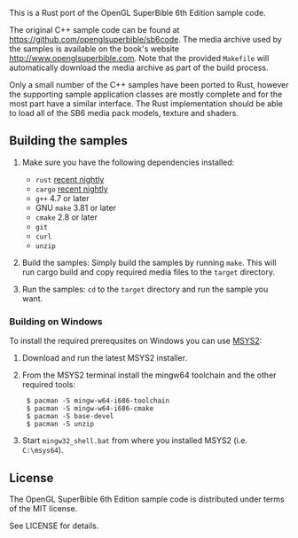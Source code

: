 This is a Rust port of the OpenGL SuperBible 6th Edition sample code.

The original C++ sample code can be found at
https://github.com/openglsuperbible/sb6code. The media archive used by the
samples is available on the book's website http://www.openglsuperbible.com.
Note that the provided `Makefile` will automatically download the media
archive as part of the build process.

Only a small number of the C++ samples have been ported to Rust, however the
supporting sample application classes are mostly complete and for the most
part have a similar interface. The Rust implementation should be able to load
all of the SB6 media pack models, texture and shaders.

## Building the samples

1. Make sure you have the following dependencies installed:
    * `rust` [recent nightly][rust_nightly]
    * `cargo` [recent nightly][cargo_nightly]
    * `g++` 4.7 or later
    * GNU `make` 3.81 or later
    * `cmake` 2.8 or later
    * `git`
    * `curl`
    * `unzip`

2. Build the samples:
    Simply build the samples by running `make`. This will run cargo build and
    copy required media files to the `target` directory.

3. Run the samples:
    `cd` to the `target` directory and run the sample you want.

[rust_nightly]: http://www.rust-lang.org
[cargo_nightly]: http://crates.io

### Building on Windows

To install the required prerequsites on Windows you can use
[MSYS2](http://sourceforge.net/projects/msys2/):

1. Download and run the latest MSYS2 installer.
2. From the MSYS2 terminal install the mingw64 toolchain and the other required
   tools:

        $ pacman -S mingw-w64-i686-toolchain
        $ pacman -S mingw-w64-i686-cmake
        $ pacman -S base-devel
        $ pacman -S unzip

3. Start `mingw32_shell.bat` from where you installed MSYS2 (i.e. `C:\msys64`).

## License

The OpenGL SuperBible 6th Edition sample code is distributed under terms of the
MIT license. 

See LICENSE for details.
